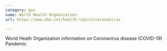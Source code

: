 ```yaml
---
category: gov
name: World Health Organization
url: https://www.who.int/health-topics/coronavirus

---
```


World Heath Organization information on Coronavirus disease (COVID-19) Pandemic